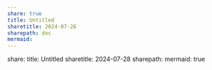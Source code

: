 ```yaml
---
share: true
title: Untitled
sharetitle: 2024-07-28
sharepath: doc
mermaid: 
---
```


share: 
title: Untitled
sharetitle: 2024-07-28
sharepath:
mermaid: true
